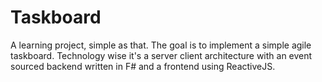 # Taskboard
A learning project, simple as that. The goal is to implement a simple agile taskboard. Technology wise it's a server client architecture with an event sourced backend written in F# and a frontend using ReactiveJS.
